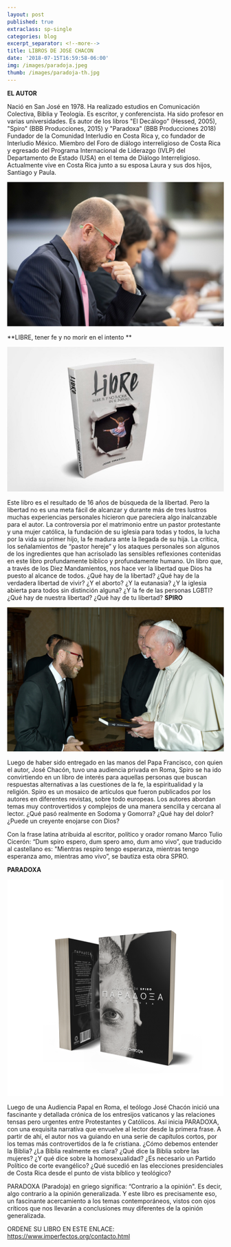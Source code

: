 ```yaml
---
layout: post
published: true
extraclass: sp-single
categories: blog
excerpt_separator: <!--more-->
title: LIBROS DE JOSE CHACON
date: '2018-07-15T16:59:58-06:00'
img: /images/paradoja.jpeg
thumb: /images/paradoja-th.jpg
---
```

**EL AUTOR**

Nació en San José en 1978. Ha realizado estudios en Comunicación Colectiva, Biblia y Teología.  Es escritor, y conferencista. Ha sido profesor en varias universidades. Es autor de los libros "El Decálogo” (Hessed, 2005), "Spiro" (BBB Producciones, 2015) y "Paradoxa" (BBB Producciones 2018) Fundador de la Comunidad Interludio en Costa Rica y, co fundador de Interludio México. Miembro del Foro de diálogo interreligioso de Costa Rica y egresado del Programa Internacional de Liderazgo (IVLP) del Departamento de Estado (USA) en el tema de Diálogo Interreligioso.  Actualmente vive en Costa Rica junto a su esposa Laura y sus dos hijos, Santiago y Paula.

![](/images/aba3e4e6-c7fd-406d-8de0-2775a4810494.jpg)

**LIBRE, tener fe y no morir en el intento **



![](/images/bc5e5b1c-30a0-4347-bce3-de077433bdaa.jpg)

Este libro es el resultado de 16 años de búsqueda de la libertad.  Pero la libertad no es una meta fácil de alcanzar y durante más de tres lustros muchas experiencias personales hicieron que pareciera algo inalcanzable para el autor.  La controversia por el matrimonio entre un pastor protestante y una mujer católica, la fundación de su iglesia para todas y todos, la lucha por la vida su primer hijo,  la fe madura ante la llegada de su hija. La crítica, los señalamientos de “pastor hereje” y los ataques personales son algunos de los ingredientes que han acrisolado las sensibles reflexiones contenidas en este libro profundamente biblico y profundamente humano. Un libro que, a través de los Diez Mandamientos, nos hace ver la libertad que Dios ha puesto al alcance de todos.  ¿Qué hay de la libertad? ¿Qué hay de la verdadera libertad de vivir? ¿Y el aborto? ¿Y la eutanasia? ¿Y la iglesia abierta para todos sin distinción alguna? ¿Y la fe de las personas LGBTI? ¿Qué hay de nuestra libertad? ¿Qué hay de tu libertad?
**SPIRO**

![](/images/01285_06102016.jpg)

Luego de haber sido entregado en las manos del Papa Francisco, con quien el autor, José Chacón, tuvo una audiencia privada en Roma, Spiro se ha ido convirtiendo en un libro de interés para aquellas personas que buscan respuestas alternativas a las cuestiones de la fe, la espiritualidad y la religión. Spiro es un mosaico de artículos que fueron publicados por los autores en diferentes revistas, sobre todo europeas. Los autores abordan temas muy controvertidos y complejos de una manera sencilla y cercana al lector. ¿Qué pasó realmente en Sodoma y Gomorra? ¿Qué hay del dolor? ¿Puede un creyente enojarse con Dios? 

Con la frase latina atribuida al escritor, político y orador romano Marco Tulio Cicerón: “Dum spiro espero, dum spero amo, dum amo vivo”, que traducido al castellano es: "Mientras respiro tengo esperanza, mientras tengo esperanza amo, mientras amo vivo”, se bautiza esta obra SPRO. 

**PARADOXA**

![](/images/libro-1.png)

Luego de una Audiencia Papal en Roma, el teólogo José Chacón inició una fascinante y detallada crónica de los entresijos vaticanos y las relaciones tensas pero urgentes entre Protestantes y Católicos. Así inicia PARADOXA, con una exquisita narrativa que envuelve al lector desde la primera frase. A partir de ahí, el autor nos va guiando en una serie de capítulos cortos, por los temas más controvertidos de la fe cristiana. ¿Cómo debemos entender la Biblia? ¿La Biblia realmente es clara? ¿Qué dice la Biblia sobre las mujeres? ¿Y qué dice sobre la homosexualidad? ¿Es necesario un Partido Político de corte evangélico? ¿Qué sucedió en las elecciones presidenciales de Costa Rica desde el punto de vista bíblico y teológico?

PARADOXA (Paradoja) en griego significa: “Contrario a la opinión". Es decir, algo contrario a la opinión generalizada. Y este libro es precisamente eso, un fascinante acercamiento a los temas contemporáneos, vistos con ojos críticos que nos llevarán a conclusiones muy diferentes de la opinión generalizada.

ORDENE SU LIBRO EN ESTE ENLACE: https://www.imperfectos.org/contacto.html
